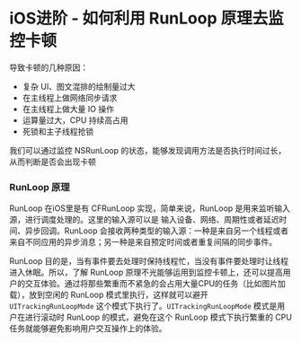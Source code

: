 # iOS进阶 - 如何利用 RunLoop 原理去监控卡顿

导致卡顿的几种原因：

* 复杂 UI、图文混排的绘制量过大
* 在主线程上做网络同步请求
* 在主线程上做大量 IO 操作
* 运算量过大，CPU 持续高占用
* 死锁和主子线程抢锁
 
我们可以通过监控 NSRunLoop 的状态，能够发现调用方法是否执行时间过长，从而判断是否会出现卡顿

### RunLoop 原理

RunLoop 在iOS里是有 CFRunLoop 实现，简单来说，RunLoop 是用来监听输入源，进行调度处理的。这里的输入源可以是 输入设备、网络、周期性或者延迟时间、异步回调。RunLoop 会接收两种类型的输入源：一种是来自另一个线程或者来自不同应用的异步消息；另一种是来自预定时间或者重复间隔的同步事件。

RunLoop 目的是，当有事件要去处理时保持线程忙，当没有事件要处理时让线程进入休眠。所以，了解 RunLoop 原理不光能够运用到监控卡顿上，还可以提高用户的交互体验。通过将那些繁重而不紧急的会占用大量CPU的任务（比如图片加载），放到空闲的 RunLoop 模式里执行，这样就可以避开 `UITrackingRunLoopMode` 这个模式下执行了。`UITrackingRunLoopMode` 模式是用户在进行滚动时 RunLoop 的模式，避免在这个 RunLoop 模式下执行繁重的 CPU 任务就能够避免影响用户交互操作上的体验。


